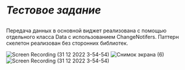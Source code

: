 # _Тестовое задание_
##
Передача данных в основной виджет реализована с помощью отдельного класса Data с использованием ChangeNotifers.
Паттерн скелетон реализован без сторонних библиотек.



![Screen Recording (31 12 2022 3-54-54)](https://user-images.githubusercontent.com/99863500/210111170-cda819f3-1e1d-471c-9431-0dc1efb3f142.gif)
![Снимок экрана (6)](https://user-images.githubusercontent.com/99863500/210111248-9408b13b-0ac5-4bb5-8d33-6ba79d01c1ec.png)
![Screen Recording (31 12 2022 3-54-54)](https://user-images.githubusercontent.com/99863500/210111308-acf09774-1cac-48a7-8ea8-dba739df048f.gif)



